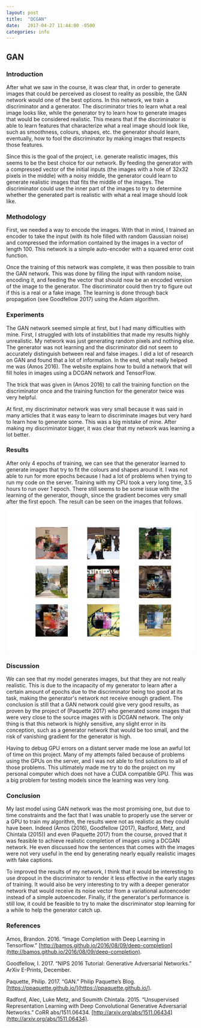 ```yaml
---
layout: post
title:  "DCGAN"
date:   2017-04-27 11:44:00 -0500
categories: info
---
```



## GAN
### Introduction
After what we saw in the course, it was clear that, in order to generate images that could be perceived as closest to reality as possible, the GAN network would one of the best options. In this network, we train a discriminator and a generator. The discriminator tries to learn what a real image looks like, while the generator try to learn how to generate images that would be considered realistic. This means that if the discriminator is able to learn features that characterize what a real image should look like, such as smoothness, colours, shapes, etc. the generator should learn, eventually, how to fool the discriminator by making images that respects those features.

Since this is the goal of the project, i.e. generate realistic images, this seems to be the best choice for our network. By feeding the generator with a compressed vector of the initial inputs (the images with a hole of 32x32 pixels in the middle) with a noisy middle, the generator could learn to generate realistic images that fits the middle of the images. The discriminator could use the inner part of the images to try to determine whether the generated part is realistic with what a real image should look like.

### Methodology
First, we needed a way to encode the images. With that in mind, I trained an encoder to take the input (with its hole filled with random Gaussian noise) and compressed the information contained by the images in a vector of length 100. This network is a simple auto-encoder with a squared error cost function.

Once the training of this network was complete, it was then possible to train the GAN network. This was done by filling the input with random noise, encoding it, and feeding the vector that should now be an encoded version of the image to the generator. The discriminator could then try to figure out if this is a real or a fake image. The learning is done through back propagation (see Goodfellow 2017) using the Adam algorithm.

### Experiments
The GAN network seemed simple at first, but I had many difficulties with mine. First, I struggled with lots of instabilities that made my results highly unrealistic. My network was just generating random pixels and nothing else. The generator was not learning and the discriminator did not seem to accurately distinguish between real and false images. I did a lot of research on GAN and found that a lot of information. In the end, what really helped me was (Amos 2016). The website explains how to build a network that will fill holes in images using a DCGAN network and TensorFlow.

The trick that was given in (Amos 2016) to call the training function on the discriminator once and the training function for the generator twice was very helpful.

At first, my discriminator network was very small because it was said in many articles that it was easy to learn to discriminate images but very hard to learn how to generate some. This was a big mistake of mine. After making my discriminator bigger, it was clear that my network was learning a lot better.

### Results
After only 4 epochs of training, we can see that the generator learned to generate images that try to fit the colours and shapes around it. I was not able to run for more epochs because I had a lot of problems when trying to run my code on the server. Training with my CPU took a very long time, 3.5 hours to run over 1 epoch. There still seems to be some issue with the learning of the generator, though, since the gradient becomes very small after the first epoch. The result can be seen on the images that follows.

!["Figure 1: Examples of images generated by the generator for the test set"](https://raw.githubusercontent.com/GabrielBernard/Conditional_Image_Generation/master/docs/images/Resultats_gan.png "Figure 1: Generated images examples")

### Discussion

We can see that my model generates images, but that they are not really realistic. This is due to the incapacity of my generator to learn after a certain amount of epochs due to the discriminator being too good at its task, making the generator's network not receive enough gradient. The conclusion is still that a GAN network could give very good results, as proven by the project of (Paquette 2017) who generated some images that were very close to the source images with is DCGAN network. The only thing is that this network is highly sensitive, any slight error in its conception, such as a generator network that would be too small, and the risk of vanishing gradient for the generator is high.

Having to debug GPU errors on a distant server made me lose an awful lot of time on this project. Many of my attempts failed because of problems using the GPUs on the server, and I was not able to find solutions to all of those problems. This ultimately made me try to do the project on my personal computer which does not have a CUDA compatible GPU. This was a big problem for testing models since the learning was very long.

### Conclusion
My last model using GAN network was the most promising one, but due to time constraints and the fact that I was unable to properly use the server or a GPU to train my algorithm, the results were not as realistic as they could have been. Indeed (Amos (2016), Goodfellow (2017), Radford, Metz, and Chintala (2015)) and even (Paquette 2017) from the course, proved that it was feasible to achieve realistic completion of images using a DCGAN network. He even discussed how the sentences that comes with the images were not very useful in the end by generating nearly equally realistic images with fake captions.

To improved the results of my network, I think that it would be interesting to use dropout in the discriminator to render it less effective in the early stages of training. It would also be very interesting to try with a deeper generator network that would receive its noise vector from a variational autoencoder instead of a simple autoencoder. Finally, if the generator's performance is still low, it could be feasible to try to make the discriminator stop learning for a while to help the generator catch up.

### References
Amos, Brandon. 2016. “Image Completion with Deep Learning in Tensorflow.” [http://bamos.github.io/2016/08/09/deep-completion](http://bamos.github.io/2016/08/09/deep-completion).

Goodfellow, I. 2017. “NIPS 2016 Tutorial: Generative Adversarial Networks.” ArXiv E-Prints, December.

Paquette, Philip. 2017. “GAN.” Philip Paquette’s Blog. [https://ppaquette.github.io/](https://ppaquette.github.io/).

Radford, Alec, Luke Metz, and Soumith Chintala. 2015. “Unsupervised Representation Learning with Deep Convolutional Generative Adversarial Networks.” CoRR abs/1511.06434. [http://arxiv.org/abs/1511.06434](http://arxiv.org/abs/1511.06434).
